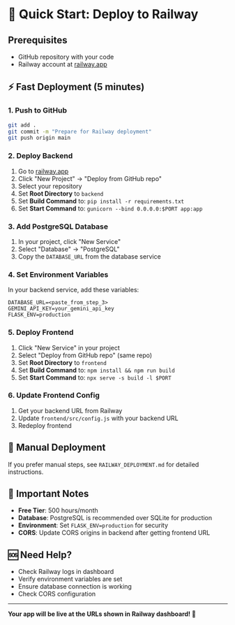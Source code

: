 # 🚀 Quick Start: Deploy to Railway

## Prerequisites
- GitHub repository with your code
- Railway account at [railway.app](https://railway.app)

## ⚡ Fast Deployment (5 minutes)

### 1. Push to GitHub
```bash
git add .
git commit -m "Prepare for Railway deployment"
git push origin main
```

### 2. Deploy Backend
1. Go to [railway.app](https://railway.app)
2. Click "New Project" → "Deploy from GitHub repo"
3. Select your repository
4. Set **Root Directory** to `backend`
5. Set **Build Command** to: `pip install -r requirements.txt`
6. Set **Start Command** to: `gunicorn --bind 0.0.0.0:$PORT app:app`

### 3. Add PostgreSQL Database
1. In your project, click "New Service"
2. Select "Database" → "PostgreSQL"
3. Copy the `DATABASE_URL` from the database service

### 4. Set Environment Variables
In your backend service, add these variables:
```
DATABASE_URL=<paste_from_step_3>
GEMINI_API_KEY=your_gemini_api_key
FLASK_ENV=production
```

### 5. Deploy Frontend
1. Click "New Service" in your project
2. Select "Deploy from GitHub repo" (same repo)
3. Set **Root Directory** to `frontend`
4. Set **Build Command** to: `npm install && npm run build`
5. Set **Start Command** to: `npx serve -s build -l $PORT`

### 6. Update Frontend Config
1. Get your backend URL from Railway
2. Update `frontend/src/config.js` with your backend URL
3. Redeploy frontend

## 🔧 Manual Deployment
If you prefer manual steps, see `RAILWAY_DEPLOYMENT.md` for detailed instructions.

## 🚨 Important Notes
- **Free Tier**: 500 hours/month
- **Database**: PostgreSQL is recommended over SQLite for production
- **Environment**: Set `FLASK_ENV=production` for security
- **CORS**: Update CORS origins in backend after getting frontend URL

## 🆘 Need Help?
- Check Railway logs in dashboard
- Verify environment variables are set
- Ensure database connection is working
- Check CORS configuration

---
**Your app will be live at the URLs shown in Railway dashboard! 🎉**

